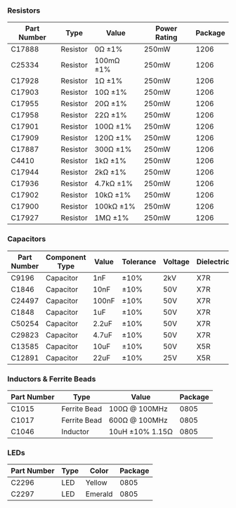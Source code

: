 ### Resistors
| Part Number | Type     | Value     | Power Rating | Package |
|-------------|----------|-----------|---------------|---------|
| C17888      | Resistor | 0Ω ±1%    | 250mW         | 1206    |
| C25334      | Resistor | 100mΩ ±1% | 250mW         | 1206    |
| C17928      | Resistor | 1Ω ±1%    | 250mW         | 1206    |
| C17903      | Resistor | 10Ω ±1%   | 250mW         | 1206    |
| C17955      | Resistor | 20Ω ±1%   | 250mW         | 1206    |
| C17958      | Resistor | 22Ω ±1%   | 250mW         | 1206    |
| C17901      | Resistor | 100Ω ±1%  | 250mW         | 1206    |
| C17909      | Resistor | 120Ω ±1%  | 250mW         | 1206    |
| C17887      | Resistor | 300Ω ±1%  | 250mW         | 1206    |
| C4410       | Resistor | 1kΩ ±1%   | 250mW         | 1206    |
| C17944      | Resistor | 2kΩ ±1%   | 250mW         | 1206    |
| C17936      | Resistor | 4.7kΩ ±1% | 250mW         | 1206    |
| C17902      | Resistor | 10kΩ ±1%  | 250mW         | 1206    |
| C17900      | Resistor | 100kΩ ±1% | 250mW         | 1206    |
| C17927      | Resistor | 1MΩ ±1%   | 250mW         | 1206    |





### Capacitors
| Part Number | Component Type | Value  | Tolerance | Voltage | Dielectric | Package |
|-------------|----------------|--------|-----------|---------|------------|---------|
| C9196       | Capacitor      | 1nF    | ±10%      | 2kV     | X7R        | 1206    |
| C1846       | Capacitor      | 10nF   | ±10%      | 50V     | X7R        | 1206    |
| C24497      | Capacitor      | 100nF  | ±10%      | 50V     | X7R        | 1206    |
| C1848       | Capacitor      | 1uF    | ±10%      | 50V     | X7R        | 1206    |
| C50254      | Capacitor      | 2.2uF  | ±10%      | 50V     | X7R        | 1206    |
| C29823      | Capacitor      | 4.7uF  | ±10%      | 50V     | X7R        | 1206    |
| C13585      | Capacitor      | 10uF   | ±10%      | 50V     | X5R        | 1206    |
| C12891      | Capacitor      | 22uF   | ±10%      | 25V     | X5R        | 1206    |



### Inductors & Ferrite Beads
| Part Number | Type | Value | Package |
|-------------|------|--------|---------|
| C1015   | Ferrite Bead | 100Ω @ 100MHz | 0805 |
| C1017   | Ferrite Bead | 600Ω @ 100MHz | 0805 |
| C1046   | Inductor | 10uH ±10% 1.15Ω | 0805 |


### LEDs
| Part Number | Type | Color | Package |
|-------------|------|-------|---------|
| C2296   | LED | Yellow | 0805 |
| C2297   | LED | Emerald | 0805 |

